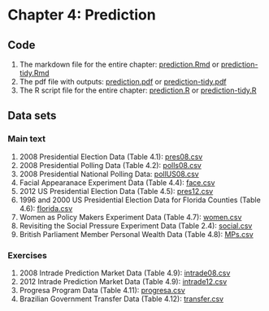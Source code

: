 # Chapter 4: Prediction

## Code
1. The markdown file for the entire chapter: [prediction.Rmd](prediction.Rmd) or [prediction-tidy.Rmd](prediction-tidy.Rmd)
2. The pdf file with outputs: [prediction.pdf](prediction.pdf) or [prediction-tidy.pdf](prediction-tidy.pdf)
3. The R script file for the entire chapter: [prediction.R](prediction.R) or [prediction-tidy.R](prediction-tidy.R)

## Data sets
### Main text
1. 2008 Presidential Election Data (Table 4.1): [pres08.csv](pres08.csv)
2. 2008 Presidential Polling Data (Table 4.2): [polls08.csv](polls08.csv)
3. 2008 Presidential National Polling Data: [pollUS08.csv](pollsUS08.csv)
3. Facial Appearanace Experiment Data (Table 4.4): [face.csv](face.csv)
4. 2012 US Presidential Election Data (Table 4.5): [pres12.csv](pres12.csv)
5. 1996 and 2000 US Presidential Election Data for Florida Counties (Table 4.6): [florida.csv](florida.csv)
6. Women as Policy Makers Experiment Data (Table 4.7): [women.csv](women.csv)
7. Revisiting the Social Pressure Experiment Data (Table 2.4): [social.csv](social.csv)
8. British Parliament Member Personal Wealth Data (Table 4.8): [MPs.csv](MPs.csv)

### Exercises
1. 2008 Intrade Prediction Market Data (Table 4.9): [intrade08.csv](intrade08.csv)
2. 2012 Intrade Prediction Market Data (Table 4.9): [intrade12.csv](intrade12.csv)
3. Progresa Program Data (Table 4.11): [progresa.csv](progresa.csv)
4. Brazilian Government Transfer Data (Table 4.12): [transfer.csv](transfer.csv) 
